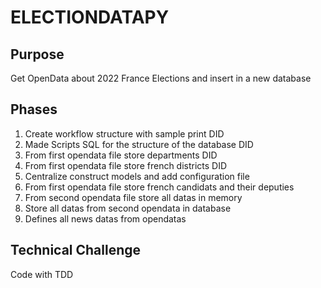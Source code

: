 # ELECTIONDATAPY

## Purpose
Get OpenData about 2022 France Elections and insert in a new database

## Phases
1. Create workflow structure with sample print DID
2. Made Scripts SQL for the structure of the database DID
3. From first opendata file store departments DID
4. From first opendata file store french districts DID
5. Centralize construct models and add configuration file
6. From first opendata file store french candidats and their deputies
7. From second opendata file store all datas in memory
8. Store all datas from second opendata in database
9. Defines all news datas from opendatas

## Technical Challenge
Code with TDD